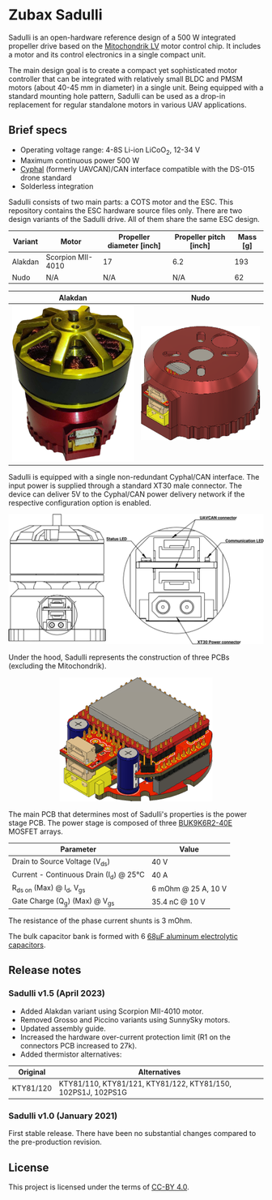 # Zubax Sadulli

Sadulli is an open-hardware reference design of a 500 W integrated propeller drive based on the
[Mitochondrik LV](http://zubax.com/mitochondrik-lv) motor control chip.
It includes a motor and its control electronics in a single compact unit.

The main design goal is to create a compact yet sophisticated motor controller that can be integrated with relatively
small BLDC and PMSM motors (about 40-45 mm in diameter) in a single unit.
Being equipped with a standard mounting hole pattern,
Sadulli can be used as a drop-in replacement for regular standalone motors in various UAV applications.

## Brief specs

- Operating voltage range: 4-8S Li-ion LiCoO<sub>2</sub>, 12-34 V
- Maximum continuous power 500 W
- [Cyphal](https://telega.zubax.com/) (formerly UAVCAN)/CAN interface compatible with the DS-015 drone standard
- Solderless integration

Sadulli consists of two main parts: a COTS motor and the ESC.
This repository contains the ESC hardware source files only.
There are two design variants of the Sadulli drive.
All of them share the same ESC design.

Variant  | Motor                 | Propeller diameter [inch] | Propeller pitch [inch] | Mass [g]
-------- | --------------------- | ------------------------- | ---------------------- | --------
Alakdan  | Scorpion MII-4010     | 17                        | 6.2                    | 193
Nudo     | N/A                   | N/A                       | N/A                    | 62

Alakdan | Nudo
--|--
<img src="figures/alakdan.png" width="743"/> | <img src="figures/nudo.png" />

Sadulli is equipped with a single non-redundant Cyphal/CAN interface.
The input power is supplied through a standard XT30 male connector.
The device can deliver 5V to the Cyphal/CAN power delivery network if the respective configuration option is enabled.

<img src="figures/Sadulli connectors drawing.png" />

Under the hood, Sadulli represents the construction of three PCBs (excluding the Mitochondrik).

<p align="center">
<img src="figures/Sadulli PCB.png" alt="Sadulli PCB"  width="60%" />
</p>

The main PCB that determines most of Sadulli's properties is the power stage PCB.
The power stage is composed of three [BUK9K6R2-40E](https://www.digikey.com/products/en?keywords=1727-7274-1-ND)
MOSFET arrays.

Parameter                                               | Value
------------------------------------------------------- | -------------------
Drain to Source Voltage (V<sub>ds</sub>)                | 40 V
Current - Continuous Drain (I<sub>d</sub>) @ 25°C       | 40 A
R<sub>ds on</sub> (Max) @ I<sub>d</sub>, V<sub>gs</sub> | 6 mOhm @ 25 A, 10 V
Gate Charge (Q<sub>g</sub>) (Max) @ V<sub>gs</sub>      | 35.4 nC @ 10 V

The resistance of the phase current shunts is 3 mOhm.

The bulk capacitor bank is formed with 6
[68µF aluminum electrolytic capacitors](https://www.digikey.com/product-detail/en/w-rth-elektronik/860020673014/732-8860-3-ND/5727097).

## Release notes

### Sadulli v1.5 (April 2023)

* Added Alakdan variant using Scorpion MII-4010 motor.
* Removed Grosso and Piccino variants using SunnySky motors.
* Updated assembly guide.
* Increased the hardware over-current protection limit (R1 on the connectors PCB increased to 27k).
* Added thermistor alternatives:

Original  | Alternatives
--------- | -----------------
KTY81/120 | KTY81/110, KTY81/121, KTY81/122, KTY81/150, 102PS1J, 102PS1G

### Sadulli v1.0 (January 2021)

First stable release. There have been no substantial changes compared to the pre-production revision.

## License

This project is licensed under the terms of [CC-BY 4.0](https://creativecommons.org/licenses/by/4.0/).
